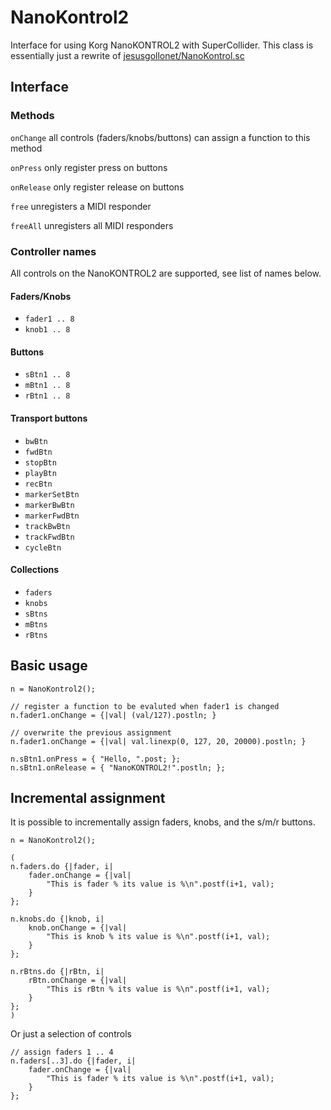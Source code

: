NanoKontrol2
============

Interface for using Korg NanoKONTROL2 with SuperCollider. This class is essentially just a rewrite of [jesusgollonet/NanoKontrol.sc](https://github.com/jesusgollonet/NanoKontrol.sc)

Interface
---------

### Methods

`onChange` all controls (faders/knobs/buttons) can assign a function to this method

`onPress` only register press on buttons

`onRelease` only register release on buttons

`free` unregisters a MIDI responder

`freeAll` unregisters all MIDI responders

### Controller names

All controls on the NanoKONTROL2 are supported, see list of names below.

#### Faders/Knobs

* `fader1 .. 8`
* `knob1 .. 8`

#### Buttons

* `sBtn1 .. 8`
* `mBtn1 .. 8`
* `rBtn1 .. 8`

#### Transport buttons

* `bwBtn`
* `fwdBtn` 
* `stopBtn` 
* `playBtn` 
* `recBtn`
* `markerSetBtn` 
* `markerBwBtn` 
* `markerFwdBtn` 
* `trackBwBtn`
* `trackFwdBtn` 
* `cycleBtn`

#### Collections

* `faders`
* `knobs`
* `sBtns`
* `mBtns`
* `rBtns`

Basic usage
-----------

```
n = NanoKontrol2();

// register a function to be evaluted when fader1 is changed
n.fader1.onChange = {|val| (val/127).postln; }

// overwrite the previous assignment
n.fader1.onChange = {|val| val.linexp(0, 127, 20, 20000).postln; }

n.sBtn1.onPress = { "Hello, ".post; };
n.sBtn1.onRelease = { "NanoKONTROL2!".postln; };

```

Incremental assignment
----------------------

It is possible to incrementally assign faders, knobs, and the s/m/r buttons.

```
n = NanoKontrol2();

(
n.faders.do {|fader, i|
    fader.onChange = {|val|
        "This is fader % its value is %\n".postf(i+1, val);
    }
};

n.knobs.do {|knob, i|
    knob.onChange = {|val|
        "This is knob % its value is %\n".postf(i+1, val);
    }
};

n.rBtns.do {|rBtn, i|
    rBtn.onChange = {|val|
        "This is rBtn % its value is %\n".postf(i+1, val);
    }
};
)

```

Or just a selection of controls
```
// assign faders 1 .. 4
n.faders[..3].do {|fader, i| 
    fader.onChange = {|val|
        "This is fader % its value is %\n".postf(i+1, val);
    }
};
```

